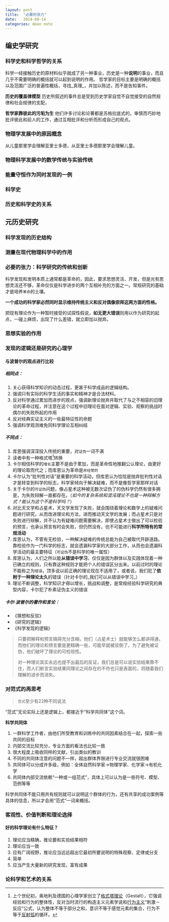 ```yaml
---
layout: post
title:  "必要的张力"
date:   2014-09-14
categories: dean note
---
```


## 编史学研究

### 科学史和科学哲学的关系

科学一经接触历史的原材料似乎就成了另一种事业，历史是一种**说明**的事业，而且几乎不需要明确的概括就可以起到说明的作用。
哲学家的目标主要是明确的概括以及范围广泛的普遍性概括，寻找_真理_，并加以陈述，而不是告知事件。

**历史的覆盖律模型**
历史所叙述的事件总是受到历史学家自觉不自觉接受的自然规律和社会规律的支配，

**哲学家靠彼此的污垢为生**
他们许多讨论和论著都是苏格拉底式的，审慎而巧妙地批评彼此和前人的工作，通过互相批评和分析而形成自己的观点。

### 物理学发展中的原因概念

从儿童那里学会理解亚里士多德，从亚里士多德那里学会理解儿童。

### 物理科学发展中的数学传统与实验传统

### 能量守恒作为同时发现的一例

### 科学史

### 历史和科学史的关系

## 元历史研究

### 科学发现的历史结构

### 测量在现代物理科学中的作用

### 必要的张力：科学研究的传统和创新

科学发现和发明本质上通常都是革命的，因此，要求思想灵活、开发，但是光有思想灵活还不够，革命仅仅是科学进步的两个互相补充的方面之一。常规研究的基础才是培养`革命`的土壤。

**一个成功的科学家必然同时显示维持传统主义和反对偶像崇拜这两方面的性格。**

把现有理论作为一种暂时接受的试探性假说，**如无更大错误**则用以作为研究的起点，一碰上麻烦，出现了什么差错，就立即加以抛弃。

### 思想实验的作用

### 发现的逻辑还是研究的心理学

#### 与波普尔的观点进行比较

##### 相同点：

1.  关心获得科学知识的动态过程，更甚于科学成品的逻辑结构。
2.  强调只有实际的科学生活的事实和精神才是合法材料。
3.  反对科学通过累加而进步的观点，强调新理论抛弃并取代了与之不相容的旧理论的革命过程，并注意在这个过程中旧理论在面对逻辑、实验、观察的挑战时偶尔的失败所起的作用
4.  反对经典实证主义的一些最特征性的命题
5.  强调科学观测难免同科学理论互相纠结

##### 不同点：

1.  库恩强调深深投入传统的重要，对`证伪`一词不满
2.  读者中有一种格式塔[^1]转换
3.  卡尔相信科学的`增长`主要不是由于累加，而是革命性地推翻公认理论，由更好的理论取而代之；而库恩认为革命是`非经常的`
4.  卡尔认为“批判性对话”是重要的科学活动，但库恩认为恰恰是抛弃批判性对话才是转变到科学的标志，科学家倾向于解决疑难，而不是像哲学家那样对话
5.  关于卡尔的`可证伪`问题，像占星术这种被无数次证伪了的伪科学仍然有很多拥趸，为失败辩解一直都存在。（_如今的复杂系统和混沌理论不也是一种辩解方式？能认为这个不是科学吗？_）
6.  对比天文学和占星术，天文学发现了失败，就会围绕着理论和数学上的疑难问题进行研究，从而改进理论和方法，进而推动天文学的发展；而占星术只是对失败进行辩解，并不认为有疑难问题需要解决，即使占星术士做出了可以检验的预言，也承认预言有时会失败，但仍然没有，也不可能进行**科学所特有的常规活动**
7.  库恩认为，不管有无检验，一种解决疑难的传统总能为自己被取代开辟道路。靠检验作为一门科学的标志，就会遗漏科学家的大部分工作，从而也会遗漏科学活动的最主要特征（`可证伪`不是科学的唯一属性）
8.  库恩认为，人们之所以能**从错误中学习**，仅仅是因为群体以及实践体现着一种已确立的规则，只有靠这种规则才能把个人的错误区分出来。以前过时的理论不能称之为`错误`，顶多说以前正确的理论现在不适用了，或者说，我们犯了**依附于一种理论太久**的错误（针对卡尔的_我们可以从错误中学习_）
9.  理论不断调整，科学知识才得以增长，挑战和调整，是常规经验科学研究的典型内容，卡尔犯了朴素证伪主义的错误

##### 卡尔·波普尔的著作和言论：

-   《猜想和反驳》
-   《研究的逻辑》
-   《科学发现的逻辑》

> 只要把解释和预言搞得充分含糊，他们（占星术士）就能够怎么都讲得通，而他们的理论和预言要是更精确一些，可能早就被驳倒了。为了避免被证伪，他们破坏了理论的可检验性。
>
> 对一种理论其实永远也提不出最后的反证，我们总是可以说实验结果靠不住，而人们断言实验结果同理论之间存在的不符也只是表面的，将随着我们理解的进步而消失。

### 对范式的再思考

> `范式`至少有22种不同说法

“范式”无论实际上还是逻辑上，都接近于“科学共同体”这个词。

**科学共同体**

1.  一群科学工作者，由他们所受教育和训练中的共同因素结合在一起，探索一些共同的目标
2.  内部交流比较充分，专业方面的看法也比较一致
3.  很大程度上吸收同样的文献，引出类似的教训
4.  不同的共同体注意的问题不一样，超出群体界限进行专业交流就很困难
5.  共同体可以分成许多级，例如：全体自然科学家->物理学家、化学家->有机化学
6.  共同体内部交流依赖“一种或一组范式”，具体上可以认为是一些符号、模型、范例等等

科学共同体不能只用共有规则就可以说明这个群体的行为，还有共享的成功案例等具体的信息，所以才会用“范式”一词来概括。

### 客观性、价值判断和理论选择

#### 好的科学理论有什么特征？

1.  理论应当精确，推论要和实验结果相符
2.  理论应当一致
3.  应有广阔视野，推论应当远远超出它最初所要说明的特殊观察、定律或分支
4.  简单
5.  应当产生大量新的研究发现，富有成果

### 论科学和艺术的关系

[^1]: 上个世纪初，奥地利及德国的心理学家创立了[格式塔理论](http://baike.baidu.com/view/562626.htm)（Gestalt），它强调经验和行为的整体性，反对当时流行的构造主义元素学说和[行为主义](http://baike.baidu.com/view/97045.htm)“刺激－反应”公式，认为整体不等于部分之和，意识不等于感觉元素的集合，行为不等于[反射弧](http://baike.baidu.com/view/36519.htm)的循环。
